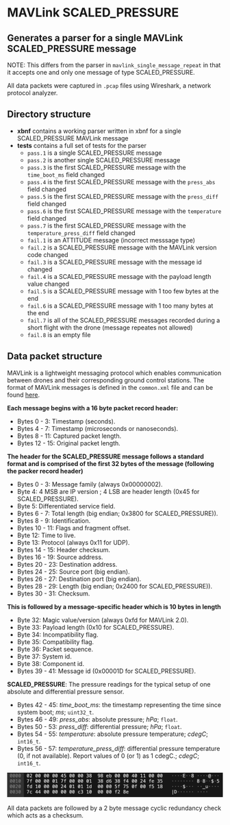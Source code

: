 # MAVLink SCALED\_PRESSURE
## Generates a parser for a single MAVLink SCALED_PRESSURE message

NOTE: This differs from the parser in `mavlink_single_message_repeat` in that it accepts one and only one message of type SCALED_PRESSURE.

All data packets were captured in `.pcap` files using Wireshark, a network protocol analyzer.

## Directory structure

* **xbnf** contains a working parser written in xbnf for a single SCALED_PRESSURE MAVLink message
* **tests** contains a full set of tests for the parser
  * `pass.1` is a single SCALED_PRESSURE message
  * `pass.2` is another single SCALED_PRESSURE message
  * `pass.3` is the first SCALED_PRESSURE message with the `time_boot_ms` field changed
  * `pass.4` is the first SCALED_PRESSURE message with the `press_abs` field changed
  * `pass.5` is the first SCALED_PRESSURE message with the `press_diff` field changed
  * `pass.6` is the first SCALED_PRESSURE message with the `temperature` field changed
  * `pass.7` is the first SCALED_PRESSURE message with the `temperature_press_diff` field changed
  * `fail.1` is an ATTITUDE message (incorrect messsage type)
  * `fail.2` is a SCALED_PRESSURE message with the MAVLink version code changed
  * `fail.3` is a SCALED_PRESSURE message with the message id changed
  * `fail.4` is a SCALED_PRESSURE message with the payload length value changed
  * `fail.5` is a SCALED_PRESSURE message with 1 too few bytes at the end
  * `fail.6` is a SCALED_PRESSURE message with 1 too many bytes at the end
  * `fail.7` is all of the SCALED_PRESSURE messages recorded during a short flight with the drone (message repeates not allowed)
  * `fail.8` is an empty file

## Data packet structure
MAVLink is a lightweight messaging protocol which enables communication between drones and their corresponding ground control stations.
The format of MAVLink messages is defined in the `common.xml` file and can be found [here](https://mavlink.io/en/messages/common.html).

**Each message begins with a 16 byte packet record header:**

* Bytes 0 - 3: Timestamp (seconds).
* Bytes 4 - 7: Timestamp (microseconds or nanoseconds).
* Bytes 8 - 11: Captured packet length.
* Bytes 12 - 15: Original packet length.
  
**The header for the SCALED_PRESSURE message follows a standard format and is comprised of the first 32 bytes of the message (following the packer record header)**

* Bytes 0 - 3: Message family (always 0x00000002).
* Byte 4: 4 MSB are IP version ; 4 LSB are header length (0x45 for SCALED_PRESSURE).
* Byte 5: Differentiated service field.
* Bytes 6 - 7: Total length (big endian; 0x3800 for SCALED_PRESSURE)).
* Bytes 8 - 9: Identification.
* Bytes 10 - 11: Flags and fragment offset.
* Byte 12: Time to live.
* Byte 13: Protocol (always 0x11 for UDP).
* Bytes 14 - 15: Header checksum.
* Bytes 16 - 19: Source address.
* Bytes 20 - 23: Destination address.
* Bytes 24 - 25: Source port (big endian).
* Bytes 26 - 27: Destination port (big endian).
* Bytes 28 - 29: Length (big endian; 0x2400 for SCALED_PRESSURE)).
* Bytes 30 - 31: Checksum.

**This is followed by a message-specific header which is 10 bytes in length**

* Byte 32: Magic value/version (always 0xfd for MAVLink 2.0).
* Byte 33: Payload length (0x10 for SCALED_PRESSURE).
* Byte 34: Incompatibility flag.
* Byte 35: Compatibility flag.
* Byte 36: Packet sequence.
* Byte 37: System id.
* Byte 38: Component id.
* Bytes 39 - 41: Message id (0x00001D for SCALED_PRESSURE).

**SCALED_PRESSURE**: The pressure readings for the typical setup of one absolute and differential pressure sensor.

* Bytes 42 - 45: *time_boot_ms*: the timestamp representing the time since system boot; *ms*; `uint32_t`.
* Bytes 46 - 49: *press_abs*: absolute pressure; *hPa*; `float`.
* Bytes 50 - 53: *press_diff*: differential pressure; *hPa*; `float`.
* Bytes 54 - 55: *temperature*: absolute pressure temperature; *cdegC*; `int16_t`.
* Bytes 56 - 57: *temperature_press_diff*: differential pressure temperature (0, if not available). Report values of 0 (or 1) as 1 cdegC.; *cdegC*; `int16_t`.

![SCALED_PRESSURE](./.images/SPImage.jpg)
  
All data packets are followed by a 2 byte message cyclic redundancy check which acts as a checksum.
